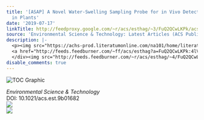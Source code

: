 ```yaml
---
title: '[ASAP] A Novel Water-Swelling Sampling Probe for in Vivo Detection of Neonicotinoids
  in Plants'
date: '2019-07-17'
linkTitle: http://feedproxy.google.com/~r/acs/esthag/~3/FuQ2QCwLKPk/acs.est.9b01682
source: 'Environmental Science & Technology: Latest Articles (ACS Publications)'
description: |-
  <p><img src="https://achs-prod.literatumonline.com/na101/home/literatum/publisher/achs/journals/content/esthag/0/esthag.ahead-of-print/acs.est.9b01682/20190711/images/medium/es-2019-01682t_0006.gif" alt="TOC Graphic"/></p><div><cite>Environmental Science & Technology</cite></div><div>DOI: 10.1021/acs.est.9b01682</div><div class="feedflare">
  <a href="http://feeds.feedburner.com/~ff/acs/esthag?a=FuQ2QCwLKPk:4lVdO7VzYc0:yIl2AUoC8zA"><img src="http://feeds.feedburner.com/~ff/acs/esthag?d=yIl2AUoC8zA" border="0"></img></a>
  </div><img src="http://feeds.feedburner.com/~r/acs/esthag/~4/FuQ2QCwLKPk" ...
disable_comments: true
---
```

<p><img src="https://achs-prod.literatumonline.com/na101/home/literatum/publisher/achs/journals/content/esthag/0/esthag.ahead-of-print/acs.est.9b01682/20190711/images/medium/es-2019-01682t_0006.gif" alt="TOC Graphic"/></p><div><cite>Environmental Science & Technology</cite></div><div>DOI: 10.1021/acs.est.9b01682</div><div class="feedflare">
<a href="http://feeds.feedburner.com/~ff/acs/esthag?a=FuQ2QCwLKPk:4lVdO7VzYc0:yIl2AUoC8zA"><img src="http://feeds.feedburner.com/~ff/acs/esthag?d=yIl2AUoC8zA" border="0"></img></a>
</div><img src="http://feeds.feedburner.com/~r/acs/esthag/~4/FuQ2QCwLKPk" ...